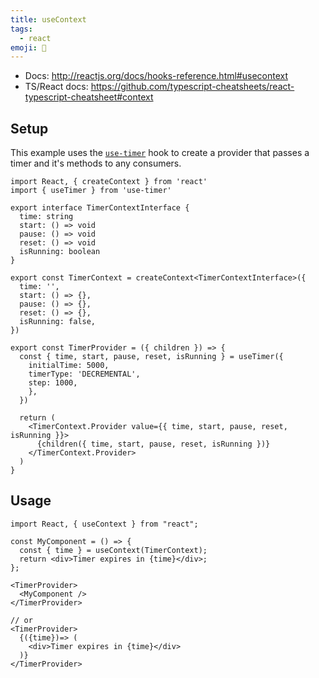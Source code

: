 ```yaml
---
title: useContext
tags:
  - react
emoji: 🎣
---
```


- Docs: http://reactjs.org/docs/hooks-reference.html#usecontext
- TS/React docs: https://github.com/typescript-cheatsheets/react-typescript-cheatsheet#context

## Setup

This example uses the [`use-timer`](https://github.com/thibaultboursier/use-timer) hook to create a provider that passes a timer and it's methods to any consumers.

```tsx
import React, { createContext } from 'react'
import { useTimer } from 'use-timer'

export interface TimerContextInterface {
  time: string
  start: () => void
  pause: () => void
  reset: () => void
  isRunning: boolean
}

export const TimerContext = createContext<TimerContextInterface>({
  time: '',
  start: () => {},
  pause: () => {},
  reset: () => {},
  isRunning: false,
})

export const TimerProvider = ({ children }) => {
  const { time, start, pause, reset, isRunning } = useTimer({
    initialTime: 5000,
    timerType: 'DECREMENTAL',
    step: 1000,
    },
  })

  return (
    <TimerContext.Provider value={{ time, start, pause, reset, isRunning }}>
      {children({ time, start, pause, reset, isRunning })}
    </TimerContext.Provider>
  )
}
```

## Usage

```tsx
import React, { useContext } from "react";

const MyComponent = () => {
  const { time } = useContext(TimerContext);
  return <div>Timer expires in {time}</div>;
};
```

```tsx
<TimerProvider>
  <MyComponent />
</TimerProvider>

// or
<TimerProvider>
  {({time})=> (
    <div>Timer expires in {time}</div>
  )}
</TimerProvider>
```

